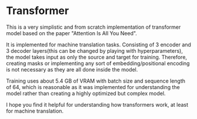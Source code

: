 # Transformer
This is a very simplistic and from scratch implementation of transformer model based on the paper "Attention Is All You Need".

It is implemented for machine translation tasks. Consisting of 3 encoder and 3 decoder layers(this can be changed by playing with hyperparameters), the model takes input as only the source and target for training. Therefore, creating masks or implementing any sort of embedding/positional encoding is not necessary as they are all done inside the model.

Training uses about 5.4 GB of VRAM with batch size and sequence length of 64, which is reasonable as it was implemented for understanding the model rather than creating a highly optimized but complex model.

I hope you find it helpful for understanding how transformers work, at least for machine translation.

